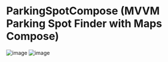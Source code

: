 # ParkingSpotCompose (MVVM Parking Spot Finder with Maps Compose)

![image](https://github.com/michaeljordanr/ParkingSpotCompose/assets/7414749/82675f04-8a21-49e0-82b9-20b236195b52)
![image](https://github.com/michaeljordanr/ParkingSpotCompose/assets/7414749/8c71c41e-08b1-460c-a904-24b2fd9a4d6f)

